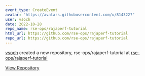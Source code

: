```yaml
---
event_type: CreateEvent
avatar: "https://avatars.githubusercontent.com/u/814322?"
user: vsoch
date: 2022-10-28
repo_name: rse-ops/rajaperf-tutorial
html_url: https://github.com/rse-ops/rajaperf-tutorial
repo_url: https://github.com/rse-ops/rajaperf-tutorial
---
```


<a href='https://github.com/vsoch' target='_blank'>vsoch</a> created a new repository, rse-ops/rajaperf-tutorial at <a href='https://github.com/rse-ops/rajaperf-tutorial' target='_blank'>rse-ops/rajaperf-tutorial</a>

<a href='https://github.com/rse-ops/rajaperf-tutorial' target='_blank'>View Repository</a>